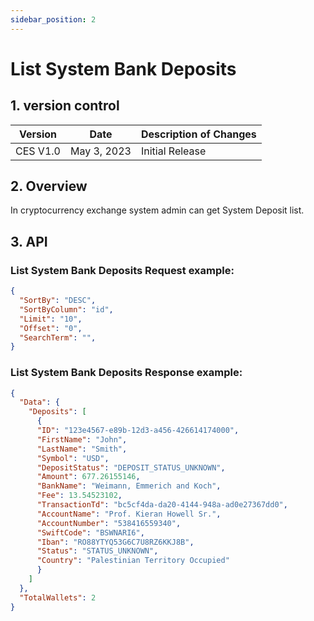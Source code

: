 ```yaml
---
sidebar_position: 2
---
```


# List System Bank Deposits

## 1. version control

| Version  | Date        | Description of Changes |
| -------- | ----------- | ---------------------- |
| CES V1.0 | May 3, 2023 | Initial Release        |

## 2. Overview

In cryptocurrency exchange system admin can get System Deposit list.

## 3. API

### List System Bank Deposits Request example:

```json
{
  "SortBy": "DESC",
  "SortByColumn": "id",
  "Limit": "10",
  "Offset": "0",
  "SearchTerm": "",
}
```

### List System Bank Deposits Response example:

```json
{
  "Data": {
    "Deposits": [
      {
      "ID": "123e4567-e89b-12d3-a456-426614174000",
      "FirstName": "John",
      "LastName": "Smith",
      "Symbol": "USD",
      "DepositStatus": "DEPOSIT_STATUS_UNKNOWN",
      "Amount": 677.26155146,
      "BankName": "Weimann, Emmerich and Koch",
      "Fee": 13.54523102,
      "TransactionTd": "bc5cf4da-da20-4144-948a-ad0e27367dd0",
      "AccountName": "Prof. Kieran Howell Sr.",
      "AccountNumber": "538416559340",
      "SwiftCode": "BSWNARI6",
      "Iban": "RO88YTYQ53G6C7U8RZ6KKJ8B",
      "Status": "STATUS_UNKNOWN",
      "Country": "Palestinian Territory Occupied"
      }
    ]
  },
  "TotalWallets": 2
}
```
